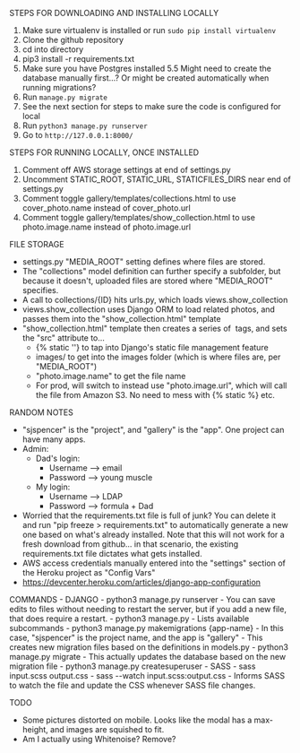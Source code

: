 STEPS FOR DOWNLOADING AND INSTALLING LOCALLY
1. Make sure virtualenv is installed or run `sudo pip install virtualenv`
2. Clone the github repository
3. cd into directory
4. pip3 install -r requirements.txt
5. Make sure you have Postgres installed
5.5 Might need to create the database manually first...? Or might be created automatically when running migrations?
6. Run `manage.py migrate` 
7. See the next section for steps to make sure the code is configured for local
8. Run `python3 manage.py runserver`
9. Go to `http://127.0.0.1:8000/`

STEPS FOR RUNNING LOCALLY, ONCE INSTALLED
1. Comment off AWS storage settings at end of settings.py
2. Uncomment STATIC_ROOT, STATIC_URL, STATICFILES_DIRS near end of settings.py
3. Comment toggle gallery/templates/collections.html to use cover_photo.name instead of cover_photo.url
4. Comment toggle gallery/templates/show_collection.html to use photo.image.name instead of photo.image.url


FILE STORAGE
- settings.py "MEDIA_ROOT" setting defines where files are stored.
- The "collections" model definition can further specify a subfolder, but because it doesn't, uploaded files are stored where "MEDIA_ROOT" specifies.
- A call to collections/{ID} hits urls.py, which loads views.show_collection
- views.show_collection uses Django ORM to load related photos, and passes them into the "show_collection.html" template
- "show_collection.html" template then creates a series of <img> tags, and sets the "src" attribute to...
    - {% static ''} to tap into Django's static file management feature
    - images/ to get into the images folder (which is where files are, per "MEDIA_ROOT")
    - "photo.image.name" to get the file name
    - For prod, will switch to instead use "photo.image.url", which will call the file from Amazon S3. No need to mess with {% static %} etc.


RANDOM NOTES
- "sjspencer" is the "project", and "gallery" is the "app". One project can have many apps.
- Admin:
    - Dad's login:
        - Username --> email
        - Password --> young muscle
    - My login:
        - Username --> LDAP
        - Password --> formula + Dad
- Worried that the requirements.txt file is full of junk? You can delete it and run "pip freeze > requirements.txt" to automatically generate a new one based on what's already installed. Note that this will not work for a fresh download from github... in that scenario, the existing requirements.txt file dictates what gets installed.
- AWS access credentials manually entered into the "settings" section of the Heroku project as "Config Vars"
- https://devcenter.heroku.com/articles/django-app-configuration


COMMANDS
    - DJANGO
        - python3 manage.py runserver
            - You can save edits to files without needing to restart the server, but if you add a new file, that does require a restart.
        - python3 manage.py 
            - Lists available subcommands
        - python3 manage.py makemigrations {app-name}
            - In this case, "sjspencer" is the project name, and the app is "gallery"
            - This creates new migration files based on the definitions in models.py
        - python3 manage.py migrate
            - This actually updates the database based on the new migration file
        - python3 manage.py createsuperuser
    - SASS
        - sass input.scss output.css
        - sass --watch input.scss:output.css 
            - Informs SASS to watch the file and update the CSS whenever SASS file changes.

TODO
- Some pictures distorted on mobile. Looks like the modal has a max-height, and images are squished to fit.
- Am I actually using Whitenoise? Remove?



